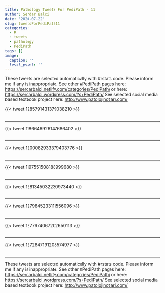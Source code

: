 ```yaml
---
title: Pathology Tweets For PediPath - 11
author: Serdar Balci
date: '2020-07-22'
slug: tweetsForPediPath11
categories:
  - R
  - tweets
  - pathology
  - PediPath
tags: []
image:
  caption: ''
  focal_point: ''
---
```



These tweets are selected automatically with #rstats code. Please inform me if any is inappropriate.
See other #PediPath pages here: https://serdarbalci.netlify.com/categories/PediPath/  or here: https://serdarbalci.wordpress.com/?s=PediPath/ 
See selected social media based textbook project here: http://www.patolojinotlari.com/

{{< tweet 1285791431379038210 >}}
<br>
<br>
<hr>
{{< tweet 1186646926147686402 >}}
<br>
<br>
<hr>
{{< tweet 1200082933379403776 >}}
<br>
<br>
<hr>
{{< tweet 1197551508188999680 >}}
<br>
<br>
<hr>
{{< tweet 1281345032230973440 >}}
<br>
<br>
<hr>
{{< tweet 1279845233111556096 >}}
<br>
<br>
<hr>
{{< tweet 1277674067202650113 >}}
<br>
<br>
<hr>
{{< tweet 1272847191208574977 >}}
<br>
<br>
<hr>


These tweets are selected automatically with #rstats code. Please inform me if any is inappropriate.
See other #PediPath pages here: https://serdarbalci.netlify.com/categories/PediPath/  or here: https://serdarbalci.wordpress.com/?s=PediPath/ 
See selected social media based textbook project here: http://www.patolojinotlari.com/
